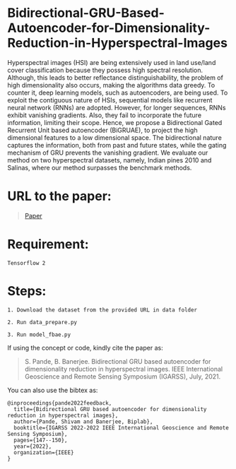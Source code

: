 # Bidirectional-GRU-Based-Autoencoder-for-Dimensionality-Reduction-in-Hyperspectral-Images
Hyperspectral images (HSI) are being extensively used in land use/land cover classification because they possess high spectral resolution. Although, this leads to better reflectance distinguishability, the problem of high dimensionality also occurs, making the algorithms data greedy. To counter it, deep learning models, such as autoencoders, are being used. To exploit the contiguous nature of HSIs, sequential models like recurrent neural network (RNNs) are adopted. However, for longer sequences, RNNs exhibit vanishing gradients. Also, they fail to incorporate the future information, limiting their scope. Hence, we propose a Bidirectional Gated Recurrent Unit based autoencoder (BiGRUAE), to project the high dimensional features to a low dimensional space. The bidirectional nature captures the information, both from past and future states, while the gating mechanism of GRU prevents the vanishing gradient. We evaluate our method on two hyperspectral datasets, namely, Indian pines 2010 and Salinas, where our method surpasses the benchmark methods.

# URL to the paper: 
>[Paper](https://ieeexplore.ieee.org/stamp/stamp.jsp?arnumber=9555048)

# Requirement:

```
Tensorflow 2
```
# Steps:

```
1. Download the dataset from the provided URL in data folder
```
```
2. Run data_prepare.py
```
```
3. Run model_fbae.py
```

If using the concept or code, kindly cite the paper as: 
>S. Pande, B. Banerjee. Bidirectional GRU based autoencoder for dimensionality reduction in hyperspectral images. IEEE International Geoscience and Remote Sensing Symposium (IGARSS), July, 2021.

You can also use the bibtex as:
```
@inproceedings{pande2022feedback,
  title={Bidirectional GRU based autoencoder for dimensionality reduction in hyperspectral images},
  author={Pande, Shivam and Banerjee, Biplab},
  booktitle={IGARSS 2022-2022 IEEE International Geoscience and Remote Sensing Symposium},
  pages={147--150},
  year={2022},
  organization={IEEE}
}
```
